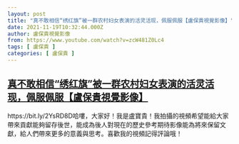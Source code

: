 ```yaml
---
layout: post
title: "真不敢相信“绣红旗”被一群农村妇女表演的活灵活现，佩服佩服【盧保貴視覺影像】"
date: 2021-11-19T10:32:44.000Z
author: 盧保貴視覺影像
from: https://www.youtube.com/watch?v=zcW481Z0Lc4
tags: [ 盧保貴 ]
categories: [ 盧保貴 ]
---
```

<!--1637317964000-->
[真不敢相信“绣红旗”被一群农村妇女表演的活灵活现，佩服佩服【盧保貴視覺影像】](https://www.youtube.com/watch?v=zcW481Z0Lc4)
------

<div>
https://bit.ly/2YsRD8D哈嘍，大家好！我是盧寶貴！我拍攝的視頻希望能給大家帶來貢獻能夠留存後世，能成為後人對現在的歷史參考期待影像能為將來保留文獻，給人們帶來更多的意義與思考。喜歡我的視頻記得評論哦！
</div>
